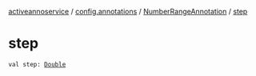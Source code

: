 [activeannoservice](../../index.md) / [config.annotations](../index.md) / [NumberRangeAnnotation](index.md) / [step](./step.md)

# step

`val step: `[`Double`](https://kotlinlang.org/api/latest/jvm/stdlib/kotlin/-double/index.html)